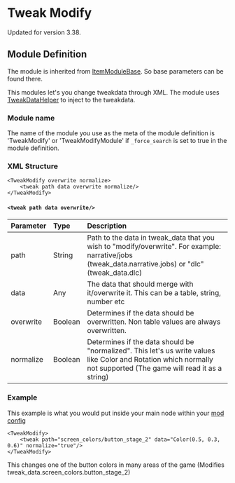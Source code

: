 # Tweak Modify

Updated for version 3.38.

## Module Definition

The module is inherited from [ItemModuleBase](https://luffyyy.gitbook.io/beardlib/modules/modulebase#itemmodulebase). So base parameters can be found there.

This modules let's you change tweakdata through XML. The module uses [TweakDataHelper](https://luffyyy.gitbook.io/beardlib/utilities/tweakdatahelper) to inject to the tweakdata.

### Module name

The name of the module you use as the meta of the module definition is 'TweakModify' or 'TweakModifyModule' if `_force_search` is set to true in the module definition.

### XML Structure

```markup
<TweakModify overwrite normalize>
    <tweak path data overwrite normalize/>
</TweakModify>
```

#### `<tweak path data overwrite/>`

| Parameter | Type | Description |
| :--- | :--- | :--- |
| path | String | Path to the data in tweak\_data that you wish to "modify/overwrite". For example: narrative/jobs \(tweak\_data.narrative.jobs\) or "dlc" \(tweak\_data.dlc\) |
| data | Any | The data that should merge with it/overwrite it. This can be a table, string, number etc |
| overwrite | Boolean | Determines if the data should be overwritten. Non table values are always overwritten. |
| normalize | Boolean | Determines if the data should be "normalized". This let's us write values like Color and Rotation which normally not supported \(The game will read it as a string\) |

### Example

This example is what you would put inside your main node within your [mod config](https://github.com/GreatBigBushyBeard/PAYDAY-2-BeardLib/wiki/Module-Config)

```markup
<TweakModify>
    <tweak path="screen_colors/button_stage_2" data="Color(0.5, 0.3, 0.6)" normalize="true"/>
</TweakModify>
```

This changes one of the button colors in many areas of the game \(Modifies tweak\_data.screen\_colors.button\_stage\_2\)


